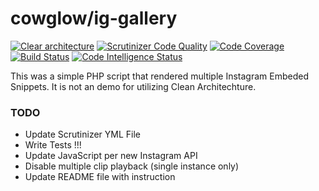 # cowglow/ig-gallery
[![Clear architecture][clear-architecture-image]][clear-architecture-url]
[![Scrutinizer Code Quality](https://scrutinizer-ci.com/g/cowglow/ig-gallery/badges/quality-score.png?b=master)](https://scrutinizer-ci.com/g/cowglow/ig-gallery/?branch=master)
[![Code Coverage](https://scrutinizer-ci.com/g/cowglow/ig-gallery/badges/coverage.png?b=master)](https://scrutinizer-ci.com/g/cowglow/ig-gallery/?branch=master)
[![Build Status](https://scrutinizer-ci.com/g/cowglow/ig-gallery/badges/build.png?b=master)](https://scrutinizer-ci.com/g/cowglow/ig-gallery/build-status/master)
[![Code Intelligence Status](https://scrutinizer-ci.com/g/cowglow/ig-gallery/badges/code-intelligence.svg?b=master)](https://scrutinizer-ci.com/code-intelligence)

This was a simple PHP script that rendered multiple Instagram Embeded Snippets. It is not an demo for utilizing Clean Architechture.

### TODO
- Update Scrutinizer YML File
- Write Tests !!!
- Update JavaScript per new Instagram API
- Disable multiple clip playback (single instance only)
- Update README file with instruction


[clear-architecture-image]: https://img.shields.io/badge/Clear%20Architecture-%E2%9C%94-brightgreen.svg
[clear-architecture-url]: https://github.com/cowglow/clear-architecture
